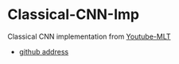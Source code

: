 # Classical-CNN-Imp
Classical CNN implementation from [Youtube-MLT](https://www.youtube.com/watch?v=rFpzCPcI6O0&list=PLaPdEEY26UXyE3UchW0C742xh542yh0yI)

- [github address](https://github.com/Machine-Learning-Tokyo/CNN-Architectures/tree/master/Implementations)
